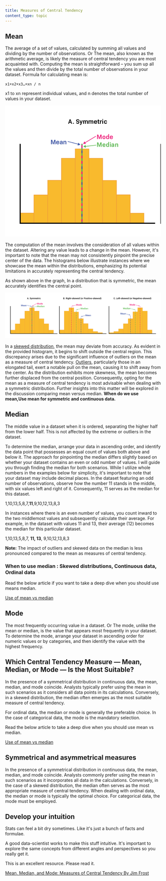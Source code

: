 ```yaml
---
title: Measures of Central Tendency
content_type: topic
---
```



## Mean

The average of a set of values, calculated by summing all values and dividing by the number of observations. Or The mean, also known as the arithmetic average, is likely the measure of central tendency you are most acquainted with. Computing the mean is straightforward – you sum up all the values and then divide by the total number of observations in your dataset. Formula for calculating mean is: 

```
x1+x2+x3…+xn / n 
```

x1 to xn represent individual values, and n denotes the total number of values in your dataset.

![Mean](mean_symmetric.png)

The computation of the mean involves the consideration of all values within the dataset. Altering any value leads to a change in the mean. However, it's important to note that the mean may not consistently pinpoint the precise center of the data. The histograms below illustrate instances where we showcase the mean within the distributions, emphasizing its potential limitations in accurately representing the central tendency.

As shown above in the graph, In a distribution that is symmetric, the mean accurately identifies the central point.

![Distributions](distribution_central_tendency.png)

In a [skewed distribution](https://www.statisticshowto.com/probability-and-statistics/skewed-distribution/), the mean may deviate from accuracy. As evident in the provided histogram, it begins to shift outside the central region. This discrepancy arises due to the significant influence of outliers on the mean as a measure of central tendency. [Outliers](https://www.statisticshowto.com/statistics-basics/find-outliers/), particularly those in an elongated tail, exert a notable pull on the mean, causing it to shift away from the center. As the distribution exhibits more skewness, the mean becomes further displaced from the central position. Consequently, opting for the mean as a measure of central tendency is most advisable when dealing with a symmetric distribution. Further insights into this matter will be explored in the discussion comparing mean versus median. **When do we use mean,Use mean for symmetric and continuous data.**

## Median

The middle value in a dataset when it is ordered, separating the higher half from the lower half. This is not affected by the extreme or outliers in the dataset. 

To determine the median, arrange your data in ascending order, and identify the data point that possesses an equal count of values both above and below it. The approach for pinpointing the median differs slightly based on whether your dataset contains an even or odd number of values. I will guide you through finding the median for both scenarios. While I utilize whole numbers in the examples below for simplicity, it's important to note that your dataset may include decimal places.
In the dataset featuring an odd number of observations, observe how the number 11 stands in the middle, with six values left and right of it. Consequently, 11 serves as the median for this dataset.

1,10,13,5,8,7,**11**,9,10,12,13,8,3

In instances where there is an even number of values, you count inward to the two middlemost values and subsequently calculate their average. For example, in the dataset with values 11 and 13, their average (12) becomes the median for this particular dataset.

1,10,13,5,8,7,   **11, 13**,  9,10,12,13,8,3

**Note:** The impact of outliers and skewed data on the median is less pronounced compared to the mean as measures of central tendency.	

### When to use median : Skewed distributions, Continuous data, Ordinal data

Read the below article if you want to take a deep dive when you should use means median.

[Use of mean vs median](https://www.statology.org/when-to-use-mean-vs-median/)

## Mode

The most frequently occurring value in a dataset. Or The mode, unlike the mean or median, is the value that appears most frequently in your dataset. To determine the mode, arrange your dataset in ascending order for numeric values or by categories, and then identify the value with the highest frequency.

## Which Central Tendency Measure — Mean, Median, or Mode — Is the Most Suitable?

In the presence of a symmetrical distribution in continuous data, the mean, median, and mode coincide. Analysts typically prefer using the mean in such scenarios as it considers all data points in its calculations. Conversely, in a skewed distribution, the median often emerges as the most suitable measure of central tendency.

For ordinal data, the median or mode is generally the preferable choice. In the case of categorical data, the mode is the mandatory selection.

Read the below article to take a deep dive when you should use mean vs median.

[Use of mean vs median](https://www.statology.org/when-to-use-mean-vs-median/)

## Symmetrical and asymmetrical measures

In the presence of a symmetrical distribution in continuous data, the mean, median, and mode coincide. Analysts commonly prefer using the mean in such scenarios as it incorporates all data in the calculations. Conversely, in the case of a skewed distribution, the median often serves as the most appropriate measure of central tendency.
When dealing with ordinal data, the median or mode is typically the optimal choice. For categorical data, the mode must be employed.

## Develop your intuition 

Stats can feel a bit dry sometimes. Like it's just a bunch of facts and formulae.

A good data-scientist works to make this stuff intuitive. It's important to explore the same concepts from different angles and perspectives so you really get it.

This is an excellent resource. Please read it.

[Mean, Median, and Mode: Measures of Central Tendency
By Jim Frost ](https://statisticsbyjim.com/basics/measures-central-tendency-mean-median-mode/)

